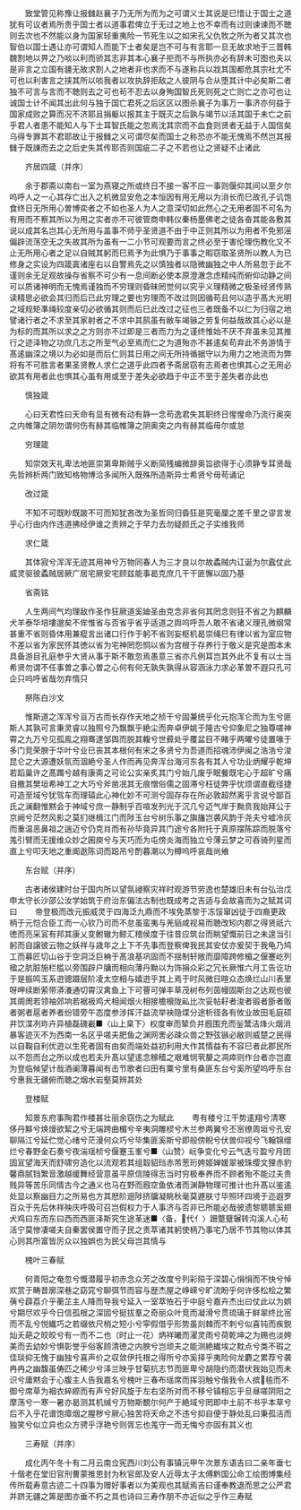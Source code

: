<!-- { "loadSidebar": true } -->
　　致堂管见称豫让报雠赵襄子乃无所为而为之可谓义士其说是巳惜让于国士之道犹有可议者焉所贵乎国士者以道事君俾立于无过之地上也不幸而有过则谏谏而不聴则去次也不然能以身为国家轻重夷险一节死生以之如宋孔父仇牧之所为者又其次也智伯以国士遇让亦可谓知人而能下士者矣是岂不可与有言耶一旦无故求地于三晋韩魏割地以畀之乃啖以利而骄其志非其本心襄子拒而不与所执亦必有辞未可图也夫以是非言之立国有疆无故求割人之地者非也求而不与遂称兵以戕其国都危其宗社尤不可也以利害言之挟其所以啖我者以攻执辞拒敌之人彼阴与合从堕其计中必矣斯二者独不可言与言而不聴则去之可也茍不忍去以身殉国智氏死则死之亡则亡之亦可也让诚国士计不闻其出此何与独于国亡君死之后区区以图杀襄子为事万一事济亦何益于国家成败之算而况不济耶且捐躯以报其主于既灭之后孰与竭节以活其国于未亡之前乎君人者患不能知人与下士耳智氏能之忽焉沈其宗而不血食则贤者无益于人国信矣乌得专罪其不君耶故让于报雠之义可谓尽矣而国士之称恐亦不能无愧焉不然岂其报雠于既諌而去之之后史失其传耶否则国疵二子之不若也让之贤疑不止诸此 

　　齐居四箴（并序） 

　　余于郡斋以南右一室为燕寝之所或终日不接一客不应一事则偃仰其间以至夕尔呜呼人之一心其存亡出入之机微显安危之本恒因有用无用以为消长而巳故孔子讥饱食终日无所用心曽博奕者之不如也圣人为人之意深切如此然心之无用者固不可名为有用而不察其所以为用之实者亦不可彼管商申韩仪秦杨墨佛老之徒各奋其能各敷其说以成其名岂其心无所用与盖事不师乎圣贤道不由于中正则其所以为用者不免邪滛偏辟流荡空无之失故其所为虽有一二小节可观要而言之终必至于害伦理伤教化又不止无所用心者之足以自贼其躬而巳焉予为此惧乃于事事之暇窃取圣贤所以教人为已修身之实设为四箴寘诸座右以自警焉先之以慎独者以隐微幽独之中人所易忽于此不谨则余无足观故操存省察不可少有一息间断必使本原澄澈念虑精纯而俯仰动静之间可以质诸神明而无愧焉谨独而不穷理则昏昧罔觉何以究乎义理精微之极圣经贤传熟读精思必欲会其归而后已此穷理之要也穷理而不改过则因循苟且何以造乎髙大光明之域规矩凖绳较度亲切必欲循其则而后巳此改过之征也三者既备不以仁为归宿之地譬诸行者之不求至其家射者之不求中其鹄虽有敝车竭镞之劳复何益哉故其心必以是为标的而其所以求之之方则亦不过即是三者而力为之谨终惟始不厌不弃虽未见其推行之迹泽物之功庶几志之所至气必至焉而仁之为道殆亦不甚逺矣苟弃此不务游情于髙逺幽深之境以为必如是而后仁则其日用之间无所持循据守以为用力之地流而为弊将有不可胜言者果圣贤教人求仁之道乎此四者予斋居窃有志焉者也惧其心之无用必欲其有用者此也惧其心虽有用或至于差失必欲趋于中正不至于差失者亦此也 

　　慎独箴 

　　心曰天君性曰天命有显有微有动有静一念苟逸君失其职终日惺惺命乃流行奥突之内帷簿之阴勿谓何伤有赫其临帷簿之阴奥突之内有赫其临毋尔或怠 

　　穷理箴 

　　知崇效天礼卑法地匪崇第卑斯贼乎义断简残编微辞奥旨欲得于心须静专耳贤哉先哲辨析两门致知格物博洽多闻所入既殊所造斯异士希贤兮毋苟诵记 

　　改过箴 

　　不知不可既眇既跛不可而知犹吝改为圣哲同归昏狂是究毫厘之差千里之谬言发乎心行由内作违道拂经伊谁之责辨之于早力去勿疑颜氏之子实维我师 

　　求仁箴 

　　其体寂兮浑浑无迹其用神兮万物同春人为三才良以尔故蟊贼内讧诞为尔蠧仗此威灵驱彼蟊贼居厥广居宅厥安宅顾兹能事曷克庶几干干匪懈以固乃基 

　　省斋铭 

　　人生两间气均理敌作圣作狂厥道奚廸圣由克念非省何其罔念则狂不省之为麒麟犬羊泰华培塿邈矣不侔惟省与否省乎省乎适道之舆呜呼吾人敢不省诸义理孔微纲常甚重不省则昏体用兼瘲言出诸口行作于躬不省则妄枢机曷崇绳巳有律以省为室应物不差以省为家民怀其徳以省为宅神罔怨恫以省为宫根于存养行于敬义是究是图本末具备游目孔庭参乎大贤从事于斯不敢忽焉愚意三省亦凡例耳岂其外此不复有以士当希贤勿谓不任事曽之事心曽之心何有何无孰失孰得从容涵泳力求必革曽不遐只孔可企只呜呼省哉勿弃惰只 

　　祭陈白沙文 

　　惟斯道之浑浑兮亘万古而长存作天地之桢干兮固兼统乎化元抱浑仑而为生兮匪斯人其孰可言秉灵睿以独照兮乃飘飘乎絶尘而奔卓伊姚于隆古兮仰象尼之独尊嗟神霄之九万兮见孤鳯之翔骞逮邹舆而脱其輹兮世彛处乎覆盆目不睹乎两曜兮徒置喙于多门竞荣腴于华叶兮业巳丧其本根何有宋之多贤兮为吾道而招魂沛伊闽之浩浩兮浚昆仑之大源遭妖氛而涸絶兮圣人作而再见奔浑台海河东各有其人兮功业炳耀乎乾坤若蹈巢许之髙躅兮越有康斋之可论公实亲炙其门兮始几废乎眠餐既宅心于超旷兮痛自撤其樊垣希神工之大巧兮斧凿冺其无痕憎俗儒之固滞兮枉徒弊乎忧烦谓直截径捷可造至域兮犹驾车而理辕此心神化妙不可测兮固存存在所必敦超然离乎言说兮鄙百氏之澜翻惟黙会于神域兮庶一静制乎百喧发列光于沉几兮迈气岸于黝贲我始拜公于京阙兮茫然风影之莫扪继楫江门而陟玉台兮树乐事之旟旛岂袭风韵于尧夫兮嘘冷灰而重温恶鼻祖之遄迈兮仍克肖而有孙毕竟异其门途兮各附托于真原摆陈踪而脱落兮羗引臂而无援维众妙之囷庾兮与天巧而为屯傍炎海而独立兮薄云梦之可吞骑列星而直上兮叩天地之重阍逖陈词而跽吊兮酌暮潮以为樽呜呼哀哉尚飨 

　　东台赋（并序） 

　　古者诸侯建时台于国内所以望氛祲察灾祥时观游节劳逸也楚雄旧未有台弘治戊申太守长沙邵公汝学始筑于府治东偏法古制也既成考之吉适与会故喜而为之赋其词曰 
　　帝登极而改元振威灵于四海泛九鼎而不埃免蒸黎于冻馁窜凶徒于四裔更政柄于元恺合臣工而一心钦乃司而不怠虽蛮夷与羌貊咸视易而聴改矧内郡之得贤祇六徳而亮采冝有邦其康乂变鲋辙为鲸汇稽侯度于往昔应筑台而眺望慨前日之未遑当引躬而自譲彼云物之妖祥与歳年之上下不先事而登察俾我民其安仗亦爰契于我龟乃鸠工而募匠切山谷于空洞泛巨柟于髙浪基巩固而不揺制轩敞而靡障跨修楣之偃蹇屹列楹之肮脏施栏槛以旁围辟户牗而相向薄丹黝以为饰捐众彩之冗长厥惟六月工告讫功于是振鸣玉系逰骢蹑层阶凌太空相与嬉逰乎其上焉于时风微日暄众态焕烂山川表里呀呷续断萦带漭瀁通切霄汉禽鱼上下可罾可弹丰草茂树布列茵幔固斯台之达观也彼其阛阓若领袖郊垧若裾衱鸡犬相闻烟火相接檐榱陇畆比次妥帖耔者浚者锻者斵者贩者粥者扈者养者纷错旁午态度参涉挥汗益流举袂隐堞分途析径各有攸业故田毛庭硕井饮渫冽珎卉异植磊磈嶻■〈山上臬下〉权度审而辇负并廐围充而釡鬵洁烽火烟消暴客迹灭不为西南一名区乎嗟夫肥鱼之渊网罟必疎众兽之野弦镞必敝则威楚之民得以自鞠自利优逰以生死者固有由矣而端处益初利用大作其情益有不容巳者此郡民所以不怨而台之所以成也若夫升髙以望逺念稼穑之艰难悯茕嫠之凋瘁则作台者亦岂直为登临候望计哉酒阑薄暮闻有击节歌者曰田有粟兮里有桑匪东台兮奚所望呜呼东台兮惠我无疆俯而聴之烟水岩壑莫辨其处 

　　登楼赋 

　　知景东府事陶君作楼甚壮丽余窃伤之为赋此 
　　粤有楼兮江干势逺翔兮清寒侈丹黟兮焕熳欲絜之兮无端跨曲楣兮辛夷洞雕棂兮木兰参两翼兮丕宻缭周垣兮孔安聊隔江兮延伫觉心绪兮茫漫何众巧兮毕集匪奚斯兮即般傍睨兮伏兽仰视兮飞翰锦缯烂兮春野金石奏兮夜湍瑶桢兮偃蹇玉峯兮■〈山赞〉岏争变化兮云气迭亏盈兮月团固冝望海天而舒啸穷造化以流观若其组縠貂珰赤芾葱珩姱姬婵媛翠被珠缨文狸赤豹馨鼎腻铛繁音激越缓舞经营意虽平原信陵得志当时穷极奉养而不顾者殆不能过夫贵贱异等苦乐同情古今之通义也马在野而廐空鱼依渚而渊静物理可推计也升髙以鉴逺处显以察幽目力之所易也方其厯阶逦陟挤牖凝眺秋毫莫遯肤寸毕照环四境于迩遐罗百众于先后休祥殃庆呼吸可召岂假权力于人事济与否非已所能必哉彼遗黎聩聩奚翅犬鸡曰东而东曰西而西匪泽斯究生途革迷■〈备，代亻〉跚蹩躠辗转沟溪人心茍活宁莫惨凄嗟夫自秦罢侯置守而子民之责萃诸其躬使柄乃事宅乃居不节其物以体其心则其所富皆厉众以独娯也为民父母岂其情与 

　　槐叶三春赋 

　　何青阳之奄忽兮慨潜履乎初赤念众芳之改度兮列彩殒于深碧心悁悁而不快兮悼欢赏于畴昔廓深巷之窈窕兮聊弭节而容与歴杰屋之峥嵘兮旷流盼乎何许侈松桧之繁蒨兮薜荔介乎蘅芷主人降而导我兮延入一室萃恠石于中庭兮嘉卉杰出曰仗此以为娯兮期尽欢乎今日信孤根之深固兮挺拔羣之奇丽众叶竞而凝滑兮贯琉璃于鲜翠终比宻而不乱兮悦纎巧之若缀依尺梢之短小兮寜假借乎形势虽剡棘而不刺兮似喜钝而疾鋭灿夭葩之皎皎兮有一而不二也（时止一花）炳祥曦而濯灵雨兮荷乾坤之为赐也淡姱美而去幼妙兮惧彰誉乎俗客顾清徳之内腴兮岂顽夫之能测絶纎埃之黕点兮类不瑕之佳琰抑无愧于幽独兮喜声价之収敛伊托根之得所兮亦奚择乎夷险何龙麝之累荐兮袭冉冉之幽馥虽俦匹之稀少兮泽兰映乎甘菊抗志节而匪卑兮胡隐约而潜伏我始见而未识兮庸黙会于心腹主人告我嘉名兮槐叶三春布瑶席而挥羽触兮偕我令人摈毺而不御兮席草为裀衣綷縩而有声兮好风旋于左右坚所对而不移兮镇相忘乎旦昼嗟阴阳之摩荡兮一寒一暑亦曷测其机缄兮万物斯覩尔何产于絶域兮罔即中土前不书乎本草兮后不入乎花谱饱瘴烟之腥秽兮厥心独苦将天命之不违兮抑自便于静处乱曰秉孤洁而独笑兮似立异也众方骋乎浮艳兮则胥忘也羗守一而无悔兮亦固有其义也 

　　三寿赋（并序） 

　　成化丙午冬十有二月云南佥宪西川刘公有事镇沅甲午次景东语吉曰二亲年垂七十偕老在堂旧官刑曹蒙推恩封为秋官郎及安人近辱太子太傅黔国公命工绘图博集经传所载寿意古迹二十四事为赠好事者以为美观也其赋焉吉曰谨奉教退而思之公严君并跻无疆之筭是图亦垂不朽之具也诗曰三寿作朋不亦近似之乎作三寿赋 
